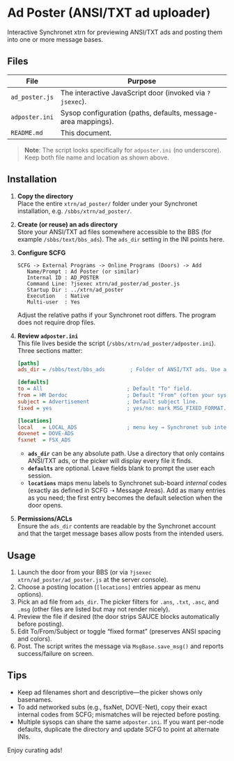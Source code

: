 # Ad Poster (ANSI/TXT ad uploader)

Interactive Synchronet xtrn for previewing ANSI/TXT ads and posting them into one or more message bases.

## Files

| File | Purpose |
| --- | --- |
| `ad_poster.js` | The interactive JavaScript door (invoked via `?jsexec`). |
| `adposter.ini` | Sysop configuration (paths, defaults, message-area mappings). |
| `README.md` | This document. |

> **Note**: The script looks specifically for `adposter.ini` (no underscore). Keep both file name and location as shown above.

## Installation

1. **Copy the directory**  
   Place the entire `xtrn/ad_poster/` folder under your Synchronet installation, e.g. `/sbbs/xtrn/ad_poster/`.

2. **Create (or reuse) an ads directory**  
   Store your ANSI/TXT ad files somewhere accessible to the BBS (for example `/sbbs/text/bbs_ads`). The `ads_dir` setting in the INI points here.

3. **Configure SCFG**  
   ```
   SCFG -> External Programs -> Online Programs (Doors) -> Add
      Name/Prompt : Ad Poster (or similar)
      Internal ID : AD_POSTER
      Command Line: ?jsexec xtrn/ad_poster/ad_poster.js
      Startup Dir : ../xtrn/ad_poster
      Execution   : Native
      Multi-user  : Yes
   ```
   Adjust the relative paths if your Synchronet root differs. The program does not require drop files.

4. **Review `adposter.ini`**  
   This file lives beside the script (`/sbbs/xtrn/ad_poster/adposter.ini`). Three sections matter:

   ```ini
   [paths]
   ads_dir = /sbbs/text/bbs_ads        ; Folder of ANSI/TXT ads. Use absolute paths.

   [defaults]
   to = All                           ; Default "To" field.
   from = HM Derdoc                   ; Default "From" (often your sysop name).
   subject = Advertisement            ; Default subject line.
   fixed = yes                        ; yes/no: mark MSG_FIXED_FORMAT.

   [locations]
   local   = LOCAL_ADS                ; menu key → Synchronet sub internal code
   dovenet = DOVE-ADS
   fsxnet  = FSX_ADS
   ```

   - **`ads_dir`** can be any absolute path. Use a directory that only contains ANSI/TXT ads, or the picker will display every file it finds.
   - **`defaults`** are optional. Leave fields blank to prompt the user each session.
   - **`locations`** maps menu labels to Synchronet sub-board *internal* codes (exactly as defined in SCFG ➝ Message Areas). Add as many entries as you need; the first entry becomes the default selection when the door opens.

5. **Permissions/ACLs**  
   Ensure the `ads_dir` contents are readable by the Synchronet account and that the target message bases allow posts from the intended users.

## Usage

1. Launch the door from your BBS (or via `?jsexec xtrn/ad_poster/ad_poster.js` at the server console).
2. Choose a posting location (`[locations]` entries appear as menu options).
3. Pick an ad file from `ads_dir`. The picker filters for `.ans`, `.txt`, `.asc`, and `.msg` (other files are listed but may not render nicely).
4. Preview the file if desired (the door strips SAUCE blocks automatically before posting).
5. Edit To/From/Subject or toggle “fixed format” (preserves ANSI spacing and colors).
6. Post. The script writes the message via `MsgBase.save_msg()` and reports success/failure on screen.

## Tips

- Keep ad filenames short and descriptive—the picker shows only basenames.
- To add networked subs (e.g., fsxNet, DOVE-Net), copy their exact internal codes from SCFG; mismatches will be rejected before posting.
- Multiple sysops can share the same `adposter.ini`. If you want per-node defaults, duplicate the directory and update SCFG to point at alternate INIs.

Enjoy curating ads!

